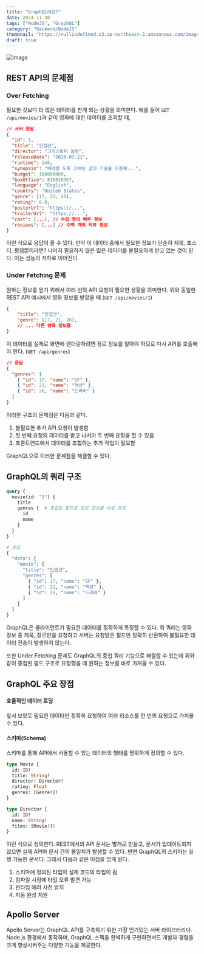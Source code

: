 ```yaml
---
title: "GraphQL이란?"
date: 2024-11-30
tags: ["NodeJS", "GraphQL"]
category: "Backend/NodeJS"
thumbnail: "https://nullisdefined.s3.ap-northeast-2.amazonaws.com/images/35467ed7b1bf2f0acd84f17735f7f7b7.png"
draft: true
---
```


![image](https://nullisdefined.s3.ap-northeast-2.amazonaws.com/images/35467ed7b1bf2f0acd84f17735f7f7b7.png)

## REST API의 문제점
### Over Fetching
필요한 것보다 더 많은 데이터를 받게 되는 상황을 의미한다. 예를 들어 `GET /api/movies/1`과 같이 영화에 대한 데이터를 조회할 때,
```json
// 서버 응답
{
  "id": 1,
  "title": "인셉션",
  "director": "크리스토퍼 놀란",
  "releaseDate": "2010-07-21",
  "runtime": 148,
  "synopsis": "베테랑 도둑 코브는 꿈의 기술을 이용해...",
  "budget": 160000000,
  "boxOffice": 836836967,
  "language": "English",
  "country": "United States",
  "genre": [17, 21, 26],
  "rating": 8.8,
  "posterUrl": "https://...",
  "trailerUrl": "https://...",
  "cast": [...], // 수십 명의 배우 정보
  "reviews": [...] // 수백 개의 리뷰 정보
}
```
이런 식으로 응답이 올 수 있다. 만약 이 데이터 중에서 필요한 정보가 단순히 제목, 포스터, 평점뿐이라면? 나머지 필요하지 않은 많은 데이터를 불필요하게 받고 있는 것이 된다. 이는 성능의 저하로 이어진다.

### Under Fetching 문제
원하는 정보를 얻기 위해서 여러 번의 API 요청이 필요한 상황을 의미한다. 위와 동일한 REST API 예시에서 영화 정보를 받았을 때 (`GET /api/movies/1`)
```json
{
	"title": "인셉션",
	"genre": [17, 21, 26],
	// ... 다른 영화 정보들
}
```
이 데이터를 실제로 화면에 렌더링하려면 장르 정보를 알아야 하므로 다시 API를 호출해야 한다. (`GET /api/genres`)
```json
// 응답
{
  "genres": [
    { "id": 17, "name": "SF" },
    { "id": 21, "name": "액션" },
    { "id": 26, "name": "드라마" }
  ]
}
```
이러한 구조의 문제점은 다음과 같다.
1. 불필요한 추가 API 요청이 발생함
2. 첫 번째 요청의 데이터를 받고 나서야 두 번째 요청을 할 수 있음
3. 프론트엔드에서 데이터를 조합하는 추가 작업이 필요함

GraphQL으로 이러한 문제점을 해결할 수 있다.
## GraphQL의 쿼리 구조
```graphql
query {
  movie(id: "1") {
    title
    genres {  # 중첩된 필드로 장르 정보를 바로 요청
      id
      name
    }
  }
}

# 응답
{
  "data": {
    "movie": {
      "title": "인셉션",
      "genres": [
        { "id": 17, "name": "SF" },
        { "id": 21, "name": "액션" },
        { "id": 26, "name": "드라마" }
      ]
    }
  }
}
```
GraphQL은 클라이언트가 필요한 데이터를 정확하게 특정할 수 있다. 위 쿼리는 영화 정보 중 제목, 장르만을 요청하고 서버는 요청받은 필드만 정확히 반환하여 불필요한 데이터 전송이 발생하지 않는다.

또한 Under Fetching 문제도 GraphQL의 중첩 쿼리 기능으로 해결할 수 있는데 위와 같이 중첩된 필드 구조로 요청했을 때 원하는 정보를 바로 가져올 수 있다.

## GraphQL 주요 장점
#### 효율적인 데이터 로딩
앞서 보았듯 필요한 데이터만 정확히 요청하여 여러 리소스를 한 번의 요청으로 가져올 수 있다.

#### 스키마(Schema)
스키마를 통해 API에서 사용할 수 있는 데이터의 형태를 명확하게 정의할 수 있다. 
```graphql
type Movie {
  id: ID!
  title: String!
  director: Director!
  rating: Float
  genres: [Genre!]!
}

type Director {
  id: ID!
  name: String!
  films: [Movie!]!
}
```
이런 식으로 정의한다.
REST에서의 API 문서는 별개로 만들고, 문서가 업데이트되지 않으면 실제 API와 문서 간의 불일치가 발생할 수 있다. 반면 GraphQL의 스키마는 실행 가능한 문서다. 그래서 다음과 같은 이점을 얻게 된다.
1. 스키마에 정의된 타입이 실제 코드의 타입이 됨
2. 컴파일 시점에 타입 오류 발견 가능
3. 런타임 에러 사전 방지
4. 자동 완성 지원

## Apollo Server
Apollo Server는 GraphQL API를 구축하기 위한 가장 인기있는 서버 라이브러리다. Node.js 환경에서 동작하며, GraphQL 스펙을 완벽하게 구현하면서도 개발자 경험을 크게 향상시켜주는 다양한 기능을 제공한다.